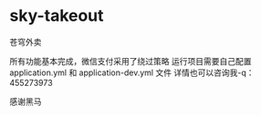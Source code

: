 # sky-takeout
苍穹外卖

所有功能基本完成，微信支付采用了绕过策略
运行项目需要自己配置application.yml 和 application-dev.yml 文件
详情也可以咨询我-q：455273973

感谢黑马

